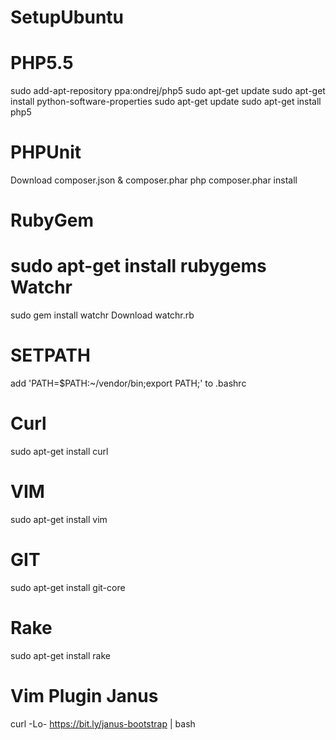 SetupUbuntu
===========
PHP5.5
======
 sudo add-apt-repository ppa:ondrej/php5
 sudo apt-get update
 sudo apt-get install python-software-properties
 sudo apt-get update
 sudo apt-get install php5
 
PHPUnit
=======
 Download composer.json & composer.phar
 php composer.phar install

RubyGem
=======
 sudo apt-get install rubygems
Watchr
======
 sudo gem install watchr
 Download watchr.rb

SETPATH
=======
 add 'PATH=$PATH:~/vendor/bin;export PATH;' to .bashrc

Curl
====
sudo apt-get install curl

VIM
===
 sudo apt-get install vim

GIT
===
 sudo apt-get install git-core

Rake
====
sudo apt-get install rake


Vim Plugin Janus
================
 curl -Lo- https://bit.ly/janus-bootstrap | bash
